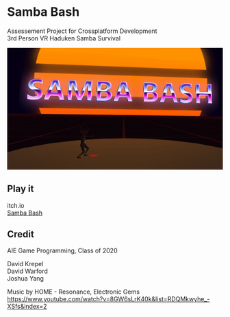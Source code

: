 # Samba Bash
Assessement Project for Crossplatform Development<br />
3rd Person VR Haduken Samba Survival


![](Assets/Resources/Haduken.gif)

## Play it
itch.io<br />
[Samba Bash](https://rook1899.itch.io/samba-bash)

## Credit
AIE Game Programming, Class of 2020

David Krepel<br />
David Warford<br />
Joshua Yang<br />

Music by HOME - Resonance, Electronic Gems<br />
https://www.youtube.com/watch?v=8GW6sLrK40k&list=RDQMkwyhe_-XSfs&index=2
